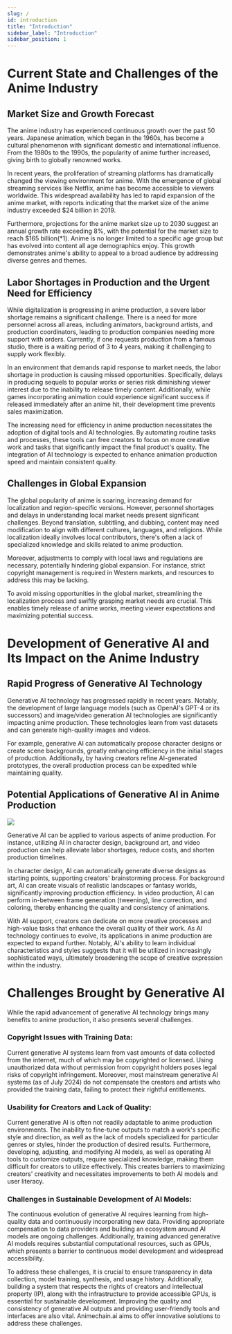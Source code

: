 ```yaml
---
slug: /
id: introduction
title: "Introduction"
sidebar_label: "Introduction"
sidebar_position: 1
---
```

# Current State and Challenges of the Anime Industry
## Market Size and Growth Forecast

The anime industry has experienced continuous growth over the past 50 years. Japanese animation, which began in the 1960s, has become a cultural phenomenon with significant domestic and international influence. From the 1980s to the 1990s, the popularity of anime further increased, giving birth to globally renowned works.

In recent years, the proliferation of streaming platforms has dramatically changed the viewing environment for anime. With the emergence of global streaming services like Netflix, anime has become accessible to viewers worldwide. This widespread availability has led to rapid expansion of the anime market, with reports indicating that the market size of the anime industry exceeded $24 billion in 2019.

Furthermore, projections for the anime market size up to 2030 suggest an annual growth rate exceeding 8%, with the potential for the market size to reach $165 billion(*1). Anime is no longer limited to a specific age group but has evolved into content all age demographics enjoy. This growth demonstrates anime's ability to appeal to a broad audience by addressing diverse genres and themes.


## Labor Shortages in Production and the Urgent Need for Efficiency

While digitalization is progressing in anime production, a severe labor shortage remains a significant challenge. There is a need for more personnel across all areas, including animators, background artists, and production coordinators, leading to production companies needing more support with orders. Currently, if one requests production from a famous studio, there is a waiting period of 3 to 4 years, making it challenging to supply work flexibly.

In an environment that demands rapid response to market needs, the labor shortage in production is causing missed opportunities. Specifically, delays in producing sequels to popular works or series risk diminishing viewer interest due to the inability to release timely content. Additionally, while games incorporating animation could experience significant success if released immediately after an anime hit, their development time prevents sales maximization.

The increasing need for efficiency in anime production necessitates the adoption of digital tools and AI technologies. By automating routine tasks and processes, these tools can free creators to focus on more creative work and tasks that significantly impact the final product's quality. The integration of AI technology is expected to enhance animation production speed and maintain consistent quality.


## Challenges in Global Expansion

The global popularity of anime is soaring, increasing demand for localization and region-specific versions. However, personnel shortages and delays in understanding local market needs present significant challenges. Beyond translation, subtitling, and dubbing, content may need modification to align with different cultures, languages, and religions. While localization ideally involves local contributors, there's often a lack of specialized knowledge and skills related to anime production.

Moreover, adjustments to comply with local laws and regulations are necessary, potentially hindering global expansion. For instance, strict copyright management is required in Western markets, and resources to address this may be lacking.

To avoid missing opportunities in the global market, streamlining the localization process and swiftly grasping market needs are crucial. This enables timely release of anime works, meeting viewer expectations and maximizing potential success.


# Development of Generative AI and Its Impact on the Anime Industry


## Rapid Progress of Generative AI Technology

Generative AI technology has progressed rapidly in recent years. Notably, the development of large language models (such as OpenAI's GPT-4 or its successors) and image/video generation AI technologies are significantly impacting anime production. These technologies learn from vast datasets and can generate high-quality images and videos.

For example, generative AI can automatically propose character designs or create scene backgrounds, greatly enhancing efficiency in the initial stages of production. Additionally, by having creators refine AI-generated prototypes, the overall production process can be expedited while maintaining quality.


## Potential Applications of Generative AI in Anime Production

<img src="/img/img1_era.png" className="custom-img"/>


Generative AI can be applied to various aspects of anime production. For instance, utilizing AI in character design, background art, and video production can help alleviate labor shortages, reduce costs, and shorten production timelines.

In character design, AI can automatically generate diverse designs as starting points, supporting creators' brainstorming process. For background art, AI can create visuals of realistic landscapes or fantasy worlds, significantly improving production efficiency. In video production, AI can perform in-between frame generation (tweening), line correction, and coloring, thereby enhancing the quality and consistency of animations.

With AI support, creators can dedicate on more creative processes and high-value tasks that enhance the overall quality of their work. As AI technology continues to evolve, its applications in anime production are expected to expand further. Notably, AI's ability to learn individual characteristics and styles suggests that it will be utilized in increasingly sophisticated ways, ultimately broadening the scope of creative expression within the industry.


# Challenges Brought by Generative AI

While the rapid advancement of generative AI technology brings many benefits to anime production, it also presents several challenges.


### Copyright Issues with Training Data:

Current generative AI systems learn from vast amounts of data collected from the internet, much of which may be copyrighted or licensed. Using unauthorized data without permission from copyright holders poses legal risks of copyright infringement. Moreover, most mainstream generative AI systems (as of July 2024) do not compensate the creators and artists who provided the training data, failing to protect their rightful entitlements.


### Usability for Creators and Lack of Quality: 

Current generative AI is often not readily adaptable to anime production environments. The inability to fine-tune outputs to match a work's specific style and direction, as well as the lack of models specialized for particular genres or styles, hinder the production of desired results. Furthermore, developing, adjusting, and modifying AI models, as well as operating AI tools to customize outputs, require specialized knowledge, making them difficult for creators to utilize effectively. This creates barriers to maximizing creators' creativity and necessitates improvements to both AI models and user literacy.


### Challenges in Sustainable Development of AI Models:

The continuous evolution of generative AI requires learning from high-quality data and continuously incorporating new data. Providing appropriate compensation to data providers and building an ecosystem around AI models are ongoing challenges. Additionally, training advanced generative AI models requires substantial computational resources, such as GPUs, which presents a barrier to continuous model development and widespread accessibility.

To address these challenges, it is crucial to ensure transparency in data collection, model training, synthesis, and usage history. Additionally, building a system that respects the rights of creators and intellectual property (IP), along with the infrastructure to provide accessible GPUs, is essential for sustainable development. Improving the quality and consistency of generative AI outputs and providing user-friendly tools and interfaces are also vital. Animechain.ai aims to offer innovative solutions to address these challenges.
